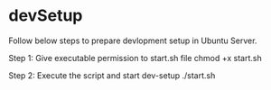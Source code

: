 # devSetup

Follow below steps to prepare devlopment setup in Ubuntu Server.

Step 1: Give executable permission to start.sh file
        chmod +x start.sh
        
Step 2: Execute the script and start dev-setup
        ./start.sh

